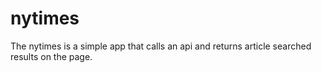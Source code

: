 # nytimes

The nytimes is a simple app that calls an api and returns article searched results on the page.